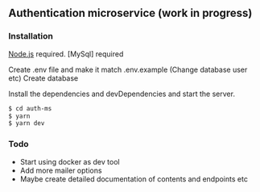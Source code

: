 ## Authentication microservice (work in progress)

### Installation

 [Node.js](https://nodejs.org/) required.
 [MySql] required


Create .env file and make it match .env.example (Change database user etc)
Create database 

Install the dependencies and devDependencies and start the server.

```sh
$ cd auth-ms
$ yarn 
$ yarn dev
```


### Todo


* Start using docker as dev tool
* Add more mailer options
* Maybe create detailed documentation of contents and  endpoints etc
